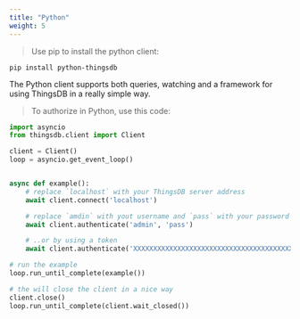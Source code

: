 ```yaml
---
title: "Python"
weight: 5
---
```


> Use pip to install the python client:

```
pip install python-thingsdb
```

The Python client supports both queries, watching and a framework for using ThingsDB in a really simple way.

> To authorize in Python, use this code:

```python
import asyncio
from thingsdb.client import Client

client = Client()
loop = asyncio.get_event_loop()


async def example():
    # replace `localhost` with your ThingsDB server address
    await client.connect('localhost')

    # replace `amdin` with yout username and `pass` with your password
    await client.authenticate('admin', 'pass')

    # ..or by using a token
    await client.authenticate('XXXXXXXXXXXXXXXXXXXXXXXXXXXXXXXXXXXXXXXX')

# run the example
loop.run_until_complete(example())

# the will close the client in a nice way
client.close()
loop.run_until_complete(client.wait_closed())
```
